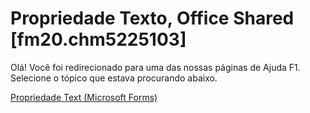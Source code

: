 
# Propriedade Texto, Office Shared [fm20.chm5225103]

Olá! Você foi redirecionado para uma das nossas páginas de Ajuda F1. Selecione o tópico que estava procurando abaixo.

[Propriedade Text (Microsoft Forms)](http://msdn.microsoft.com/library/493a251a-3e7b-3a4b-a800-4e9b94d19b4f%28Office.15%29.aspx)
